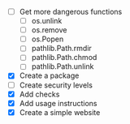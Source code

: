 - [ ] Get more dangerous functions
  - [ ] os.unlink
  - [ ] os.remove
  - [ ] os.Popen
  - [ ] pathlib.Path.rmdir
  - [ ] pathlib.Path.chmod
  - [ ] pathlib.Path.unlink
- [x] Create a package
- [ ] Create security levels
- [x] Add checks
- [x] Add usage instructions
- [x] Create a simple website
